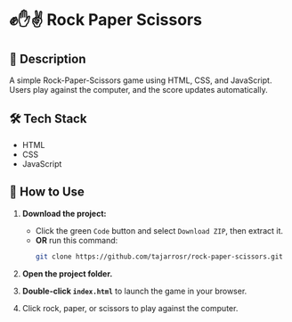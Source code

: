 # ✊✋✌️ Rock Paper Scissors

## 📌 Description
A simple Rock-Paper-Scissors game using HTML, CSS, and JavaScript. Users play against the computer, and the score updates automatically. 

## 🛠 Tech Stack
- HTML
- CSS
- JavaScript

## 🚀 How to Use
1. **Download the project:**
   - Click the green `Code` button and select `Download ZIP`, then extract it.
   - **OR** run this command:
     ```bash
     git clone https://github.com/tajarrosr/rock-paper-scissors.git
     ```

2. **Open the project folder.**

3. **Double-click `index.html`** to launch the game in your browser.

4. Click rock, paper, or scissors to play against the computer.
